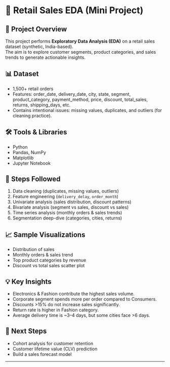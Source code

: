 # 🛒 Retail Sales EDA (Mini Project)

## 📌 Project Overview
This project performs **Exploratory Data Analysis (EDA)** on a retail sales dataset (synthetic, India-based).  
The aim is to explore customer segments, product categories, and sales trends to generate actionable insights.  

## 📊 Dataset
- 1,500+ retail orders
- Features: order_date, delivery_date, city, state, segment, product_category, payment_method, price, discount, total_sales, returns, shipping_days, etc.
- Contains intentional issues: missing values, duplicates, and outliers (for cleaning practice).

## 🛠️ Tools & Libraries
- Python
- Pandas, NumPy
- Matplotlib
- Jupyter Notebook

## 🔑 Steps Followed
1. Data cleaning (duplicates, missing values, outliers)
2. Feature engineering (`delivery_delay`, `order_month`)
3. Univariate analysis (sales distribution, discount patterns)
4. Bivariate analysis (segment vs sales, discount vs sales)
5. Time series analysis (monthly orders & sales trends)
6. Segmentation deep-dive (categories, cities, returns)

## 📈 Sample Visualizations
- Distribution of sales  
- Monthly orders & sales trend  
- Top product categories by revenue  
- Discount vs total sales scatter plot  


## 💡 Key Insights
- Electronics & Fashion contribute the highest sales volume.
- Corporate segment spends more per order compared to Consumers.
- Discounts >15% do not increase sales significantly.
- Return rate is higher in Fashion category.
- Average delivery time is ~3–4 days, but some cities face >6 days.

## 🚀 Next Steps
- Cohort analysis for customer retention
- Customer lifetime value (CLV) prediction
- Build a sales forecast model

---
